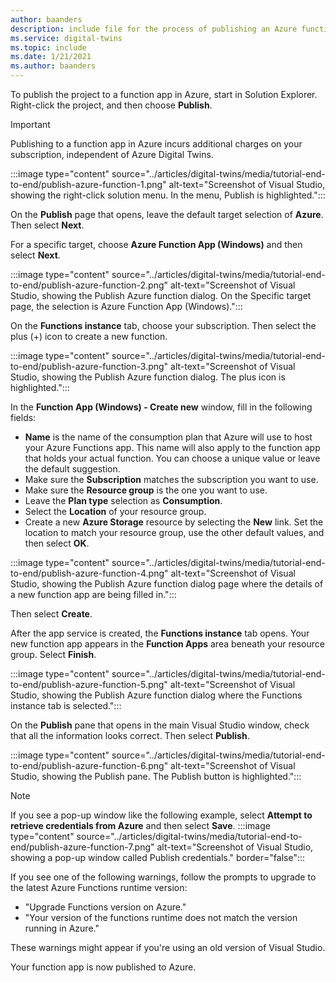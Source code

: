 ```yaml
---
author: baanders
description: include file for the process of publishing an Azure function from Visual Studio
ms.service: digital-twins
ms.topic: include
ms.date: 1/21/2021
ms.author: baanders
---
```


To publish the project to a function app in Azure, start in Solution Explorer. Right-click the project, and then choose **Publish**.

> [!IMPORTANT] 
> Publishing to a function app in Azure incurs additional charges on your subscription, independent of Azure Digital Twins.

:::image type="content" source="../articles/digital-twins/media/tutorial-end-to-end/publish-azure-function-1.png" alt-text="Screenshot of Visual Studio, showing the right-click solution menu. In the menu, Publish is highlighted.":::

On the **Publish** page that opens, leave the default target selection of **Azure**. Then select **Next**. 

For a specific target, choose **Azure Function App (Windows)** and then select **Next**.

:::image type="content" source="../articles/digital-twins/media/tutorial-end-to-end/publish-azure-function-2.png" alt-text="Screenshot of Visual Studio, showing the Publish Azure function dialog. On the Specific target page, the selection is Azure Function App (Windows).":::

On the **Functions instance** tab, choose your subscription. Then select the plus (+) icon to create a new function.

:::image type="content" source="../articles/digital-twins/media/tutorial-end-to-end/publish-azure-function-3.png" alt-text="Screenshot of Visual Studio, showing the Publish Azure function dialog. The plus icon is highlighted.":::

In the **Function App (Windows) - Create new** window, fill in the following fields:
* **Name** is the name of the consumption plan that Azure will use to host your Azure Functions app. This name will also apply to the function app that holds your actual function. You can choose a unique value or leave the default suggestion.
* Make sure the **Subscription** matches the subscription you want to use. 
* Make sure the **Resource group** is the one you want to use.
* Leave the **Plan type** selection as **Consumption**.
* Select the **Location** of your resource group.
* Create a new **Azure Storage** resource by selecting the **New** link. Set the location to match your resource group, use the other default values, and then select **OK**.

:::image type="content" source="../articles/digital-twins/media/tutorial-end-to-end/publish-azure-function-4.png" alt-text="Screenshot of Visual Studio, showing the Publish Azure function dialog page where the details of a new function app are being filled in.":::

Then select **Create**.

After the app service is created, the **Functions instance** tab opens. Your new function app appears in the **Function Apps** area beneath your resource group. Select **Finish**.

:::image type="content" source="../articles/digital-twins/media/tutorial-end-to-end/publish-azure-function-5.png" alt-text="Screenshot of Visual Studio, showing the Publish Azure function dialog where the Functions instance tab is selected.":::

On the **Publish** pane that opens in the main Visual Studio window, check that all the information looks correct. Then select **Publish**.

:::image type="content" source="../articles/digital-twins/media/tutorial-end-to-end/publish-azure-function-6.png" alt-text="Screenshot of Visual Studio, showing the Publish pane. The Publish button is highlighted.":::

> [!NOTE]
> If you see a pop-up window like the following example, select **Attempt to retrieve credentials from Azure** and then select **Save**.
> :::image type="content" source="../articles/digital-twins/media/tutorial-end-to-end/publish-azure-function-7.png" alt-text="Screenshot of Visual Studio, showing a pop-up window called Publish credentials." border="false":::
>
> If you see one of the following warnings, follow the prompts to upgrade to the latest Azure Functions runtime version:
> * "Upgrade Functions version on Azure."
> * "Your version of the functions runtime does not match the version running in Azure."
>
> These warnings might appear if you're using an old version of Visual Studio.

Your function app is now published to Azure.
